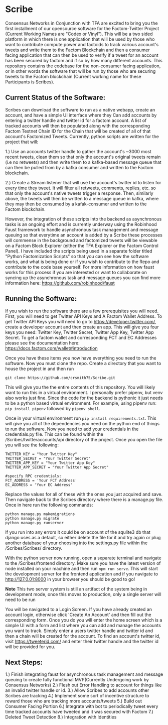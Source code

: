 # Scribe

Consensus Networks in Conjunction with TFA are excited to bring you the first installment of our opensource software for the
Factom-Twitter Project (Current Working Names are "Codex or Vinyl"). This will be a two sided platform in which there
is one application that will be used by those who want to contribute compute power and factoids to track various account's 
tweets and write them to the Factom Blockchain and then a consumer facing application that can then be used to verify if
a tweet for an account has been secured by factom and if so by how many different accounts. This repository contains the codebase
for the non-consumer facing application, or in other words the software that will be run by those who are securing tweets to
the Factom blockchain (Current working name for these Participants is Scribes).

## Current Status of the Software:
Scribes can download the software to run as a native webapp, create an account, and have a simple UI interface where they
Can add accounts by entering a twitter handle and twitter id for a factom account. A list of tracked accounts will then 
be populated along with the corresponding Factom Testnet Chain ID for the Chain that will be created of all of that account's
Factomized Tweets. Currently, python scripts are written for the project that will:

1.) Use an accounts twitter handle to gather the account's ~3000 most recent tweets, clean them so that only the account's
original tweets remain (i.e no retweets) and then write them to a kafka-based message queue that can then be pulled from by 
a kafka consumer and written to the Factom blockchain.

2.) Create a Stream listener that will use the account's twitter id to listen for every time they tweet. It will filter all
retweets, comments, replies, etc. so that only the account's native tweets trigger a response. Then, similarly above, the
tweets will then be written to a message queue in kafka, where they may then be consumed by a kafak-consumer and written 
to the Factom blockchain.

However, the integration of these scripts into the backend as asynchronous tasks is an ongoing effort and is currently underway
using the Robinhood Faust framework to handle asynchronous task management and message queuing so that everytime an account
is added by a Scribe these processes will commense in the background and factomized tweets will be viewable on a Factom Block 
Explorer (either the TFA Explorer or the Factom Control Panel). I have included the scripts being used in a separate folder
titled "Python Factomization Scripts" so that you can see how the software works, and what is being done or if you wish
to contribute to the Repo and contribute to the code base yourself. For more information on how faust works for this process if
you are interested or want to collaborate on syncing up the asynchronous task and message queues you can find more information
here: https://github.com/robinhood/faust

## Running the Software:

If you wish to run the software there are a few prerequisites you will need. First, you will need to get Twitter API Keys and
A Factom Wallet Address. To get Twitter API Keys you will need to go to https://developer.twitter.com/, create a developer
account and then create an app. This will give you four keys you need: Twitter Key, Twitter Secret, Twitter App Key, Twitter App
Secret. To get a factom wallet and corresponding FCT and EC Addresses please see the documentation here: https://docs.factom.com/wallet#introduction

Once you have these items you now have everything you need to run the software. Now you must clone the repo. Create a directory
that you want to house the project in and then run

`git clone https://github.com/crsmith75/Scribe.git`

This will give you the the entire contents of this repository. You will likely want to run this in a virtual environment. I 
personally prefer pipenv, but venv also works just fine. Since the code for the backend is pythonic it just needs to be a 
python based virtual environment. For example, using pipenv run:
`pip install pipenv` followed by `pipenv shell`.

Once in your virtual environment run `pip install requirements.txt`. This will give you all of the dependencies you need
on the python end of things to run the software. Now you need to add your credentials in the credentials.py file. This can
be found within the /Scribes/twitteraccounts/api directory of the project. Once you open the file you will see the following:
```
TWITTER_KEY = "Your Twitter Key"
TWITTER_SECRET = "Your Twitter Secret"
TWITTER_APP_KEY = "Your Twitter App Key"
TWITTER_APP_SECRET = "Your Twitter App Secret"

#specify RPC credentials:
FCT_ADDRESS = 'Your FCT Address'
EC_ADDRESS = 'Your EC Address'
```
Replace the values for all of these with the ones you just acquired and save. Then navigate back to the Scribes directory
where there is a manage.py file. Once in here run the following commands:
```
python manage.py makemigrations
python manage.py migrate
python manage.py runserver
```

If you run into any errors it could be on account of the squlite3 db that django uses as a default, so either delete the
file for it and try again or plug another database of your choosing into the settings.py file within the /Scribes/Scribes/ directory.

With the python server now running, open a separate terminal and navigate to the /Scribes/frontend directory. Make sure you have
the latest version of node installed on your machine and then run `npm run serve`. This will start the development server
for the frontend application and if you navigate to http://127.0.01:8000 in your browser you should be good to go!

**Note** This two server system is still an artifact of the system being in development mode, once this moves to production,
only a single server will need to be run

You will be navigated to a Login Screen. If you have already created an account login, otherwise click 'Create An Account' and 
then fill out the corresponding form. Once you do you will enter the home screen which is a simple UI with a form and list
where you can add and manage the accounts you want to track. Simply enter a users twitter handle and twitter id and then a 
chain will be created for the account. To find an account's twitter id, visit https://tweeterid.com/ and enter their twitter
handle and the twitter id will be provided for you.

## Next Steps:

1.) Finish integrating faust for asynchronous task management and message queuing to create fully functional MVP(Currently Undergoing work by Consensus Networks)
2.) Flesh out Error Handling to account for things like an invalid twitter handle or id.
3.) Allow Scribes to add accounts other Scribes are tracking
4.) Implement some sort of incentive structure to reward those who are tracking more accounts/tweets
5.) Build out Consumer Facing Portion
6.) Integrate with bot to periodically tweet every time tracked accounts have tweeted and it was secured with Factom
7.) Deleted Tweet Detection
8.) Integration with Identities
